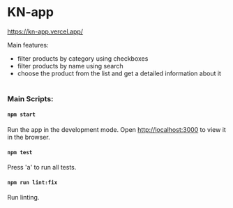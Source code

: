 # KN-app
https://kn-app.vercel.app/

Main features:
- filter products by category using checkboxes
- filter products by name using search
- choose the product from the list and get a detailed information about it<br><br>

### Main Scripts:

#### `npm start`
Run the app in the development mode.
Open [http://localhost:3000](http://localhost:3000) to view it in the browser.
#### `npm test`
Press 'a' to run all tests.
#### `npm run lint:fix`
Run linting.
